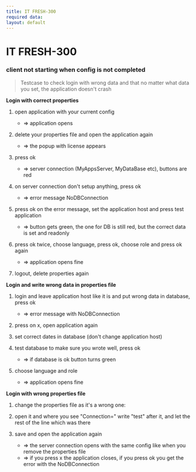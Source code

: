 ```yaml
---
title: IT FRESH-300
required data:
layout: default
---
```


# IT FRESH-300
### client not starting when config is not completed
> Testcase to check login with wrong data and that no matter what data you set, the application doesn't crash

**Login with correct properties**

1. open application with your current config
 	* => application opens
 	
1. delete your properties file and open the application again
    *  => the popup with license appears
    
1. press ok
    * => server connection (MyAppsServer, MyDataBase etc), buttons are red
    
1. on server connection don't setup anything, press ok
    * => error message NoDBConnection
  
1. press ok on the error message, set the application host and press test application
    * => button gets green, the one for DB is still red, but the correct data is set and readonly
    
1. press ok twice, choose language, press ok, choose role and press ok again
   * => application opens fine
   
1. logout, delete properties again

**Login and write wrong data in properties file**

1. login and leave application host like it is and put wrong data in database, press ok
   * => error message with NoDBConnection 
   
1. press on x, open application again

1. set correct dates in database (don't change application host)

1. test database to make sure you wrote well, press ok
    * => if database is ok button turns green

1. choose language and role
    * =>  application opens fine

**Login with wrong properties file**

1. change the properties file as it's a wrong one:

1. open it and where you see "Connection=" write "test" after it, and let the rest of the line which was there

1. save and open the application again
    * => the server connection opens with the same config like when you remove the properties file  
    * => if you press x the application closes, if you press ok you get the error with the NoDBConnection 
